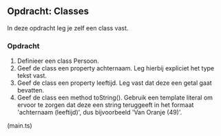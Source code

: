 ## Opdracht: Classes

In deze opdracht leg je zelf een class vast.

### Opdracht

1. Definieer een class Persoon.
2. Geef de class een property achternaam. Leg hierbij expliciet het type tekst vast.
3. Geef de class een property leeftijd. Leg vast dat deze een getal gaat bevatten.
4. Geef de class een method toString(). Gebruik een template literal om ervoor te zorgen dat deze een string teruggeeft
   in het formaat 'achternaam (leeftijd)', dus bijvoorbeeld 'Van Oranje (49)'.

(main.ts)
```TypeScript
```
